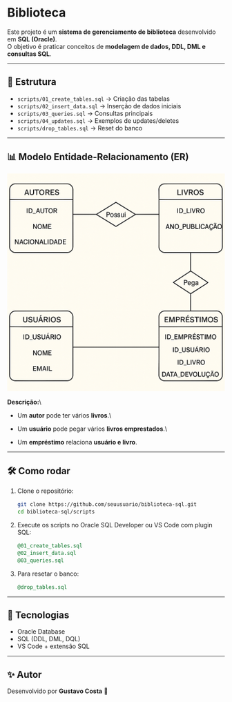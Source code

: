 # Biblioteca

Este projeto é um **sistema de gerenciamento de biblioteca**
desenvolvido em **SQL (Oracle)**.\
O objetivo é praticar conceitos de **modelagem de dados, DDL, DML e
consultas SQL**.

------------------------------------------------------------------------

## 🚀 Estrutura

- `scripts/01_create_tables.sql` → Criação das tabelas
- `scripts/02_insert_data.sql` → Inserção de dados iniciais
- `scripts/03_queries.sql` → Consultas principais
- `scripts/04_updates.sql` → Exemplos de updates/deletes
- `scripts/drop_tables.sql` → Reset do banco

------------------------------------------------------------------------

## 📊 Modelo Entidade-Relacionamento (ER)

![Modelo ER](docs/modelo_ER.png)

**Descrição:**\

- Um **autor** pode ter vários **livros**.\

- Um **usuário** pode pegar vários **livros emprestados**.\
- Um **empréstimo** relaciona **usuário e livro**.

------------------------------------------------------------------------

## 🛠️ Como rodar

1. Clone o repositório:

    ``` bash
    git clone https://github.com/seuusuario/biblioteca-sql.git
    cd biblioteca-sql/scripts
    ```

2. Execute os scripts no Oracle SQL Developer ou VS Code com plugin
    SQL:

    ``` sql
    @01_create_tables.sql
    @02_insert_data.sql
    @03_queries.sql
    ```

3. Para resetar o banco:

    ``` sql
    @drop_tables.sql
    ```

------------------------------------------------------------------------

## 📌 Tecnologias

- Oracle Database
- SQL (DDL, DML, DQL)
- VS Code + extensão SQL

------------------------------------------------------------------------

## ✨ Autor

Desenvolvido por **Gustavo Costa** 🚀
